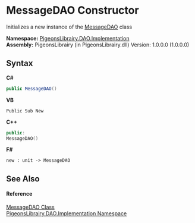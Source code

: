 # MessageDAO Constructor 
 

Initializes a new instance of the <a href="7ed34abd-8f06-5082-2f7b-6059b0331898">MessageDAO</a> class

**Namespace:**&nbsp;<a href="2adb8d34-aa58-66ac-cc9e-6d985aed23d8">PigeonsLibrairy.DAO.Implementation</a><br />**Assembly:**&nbsp;PigeonsLibrairy (in PigeonsLibrairy.dll) Version: 1.0.0.0 (1.0.0.0)

## Syntax

**C#**<br />
``` C#
public MessageDAO()
```

**VB**<br />
``` VB
Public Sub New
```

**C++**<br />
``` C++
public:
MessageDAO()
```

**F#**<br />
``` F#
new : unit -> MessageDAO
```


## See Also


#### Reference
<a href="7ed34abd-8f06-5082-2f7b-6059b0331898">MessageDAO Class</a><br /><a href="2adb8d34-aa58-66ac-cc9e-6d985aed23d8">PigeonsLibrairy.DAO.Implementation Namespace</a><br />
